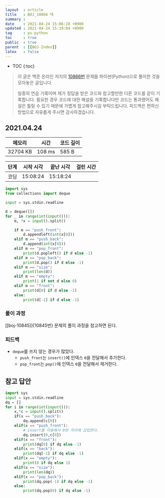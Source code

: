 ```yaml
---
layout  : article
title   : BOJ_10866 덱
summary : 
date    : 2021-04-24 15:06:28 +0900
updated : 2021-04-24 15:19:04 +0900
tag     : ps-python
toc     : true
public  : true
parent  : [[BOJ-Index]]
latex   : false
---
```

* TOC
{:toc}

>이 글은 백준 온라인 저지의 [10866번](https://www.acmicpc.net/problem/10866) 문제를 파이썬(Python)으로 풀이한 것을 모아놓은 글입니다.
>
> 일종의 연습 기록이며 제가 정답을 받은 코드와 참고할만한 다른 코드를 같이 기록합니다. 필요한 경우 코드에 대한 해설을 기록합니다만 코드는 통과했어도 해설은 틀릴 수 있기 때문에 가볍게 참고해주시길 부탁드립니다. 피드백은 편하신 방법으로 자유롭게 주시면 감사하겠습니다.

## 2021.04.24

| 메모리    | 시간   | 코드 길이 |
| --------- | -----  | --------- |
| 32704 KB  | 108 ms | 585 B     |

| 단계      | 시작 시각 | 끝난 시각 | 걸린 시간 |
| --------- | --------- | --------- | --------- |
| 코딩      | 15:08:24  | 15:18:24  |           |

```python
import sys
from collections import deque

input = sys.stdin.readline

d = deque([])
for _ in range(int(input())):
    m, *x = input().split()

    if m == "push_front":
        d.appendleft(int(x[0]))
    elif m == "push_back":
        d.append(int(x[0]))
    elif m == "pop_front":
        print(d.popleft() if d else -1)
    elif m == "pop_back":
        print(d.pop() if d else -1)
    elif m == "size":
        print(len(d))
    elif m == "empty":
        print(1 if not d else 0)
    elif m == "front":
        print(d[0] if d else -1)
    else:
        print(d[-1] if d else -1)
```

### 풀이 과정

[[boj-10845]]{10845번} 문제의 풀이 과정을 참고하면 된다.

### 피드백

* `deque`를 쓰지 않는 경우가 많았다.
    * `push_front`는 `insert()`에 인덱스 `0`을 전달해서 추가한다.
    * `pop_front`는 `pop()`에 인덱스 `0`을 전달해서 제거한다.

## 참고 답안

```python
import sys
input = sys.stdin.readline
dq = []
for i in range(int(input())):
    x,*c = input().split()
    if(x == "push_back"):
        dq.append(c[0])
    elif(x == "push_front"):
        # insert를 이용해서 0번 자리에 삽입한다.
        dq.insert(0,c[0])
    elif(x == "front"):
        print(dq[0] if dq else -1)
    elif(x == "back"):
        print(dq[-1] if dq else -1)
    elif(x == "empty"):
        print(0 if dq else 1)
    elif(x == "size"):
        print(len(dq))
    elif(x == "pop_back"):
        print(dq.pop(-1) if dq else -1)
    else:
        print(dq.pop(0) if dq else -1)
```

